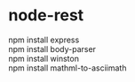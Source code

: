 # node-rest

  npm install express  
  npm install body-parser  
  npm install winston  
  npm install mathml-to-asciimath

